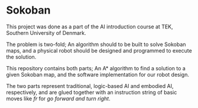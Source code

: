 # Sokoban
This project was done as a part of the AI introduction course at TEK, Southern University of Denmark.

The problem is two-fold;
An algorithm should to be built to solve Sokoban maps, 
and a physical robot should be designed and programmed to execute the solution.

This repository contains both parts; 
An A* algorithm to find a solution to a given Sokoban map, 
and the software implementation for our robot design.

The two parts represent traditional, logic-based AI and embodied AI, respectively, and are glued together with an instruction string of basic moves like *fr* for *go forward and turn right*.
